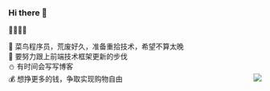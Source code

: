 ### Hi there 👋

<!--
**xyyWork2018/xyyWork2018** is a ✨ _special_ ✨ repository because its `README.md` (this file) appears on your GitHub profile.

Here are some ideas to get you started:

- 🔭 I’m currently working on ...
- 🌱 I’m currently learning ...
- 👯 I’m looking to collaborate on ...
- 🤔 I’m looking for help with ...
- 💬 Ask me about ...
- 📫 How to reach me: ...
- 😄 Pronouns: ...
- ⚡ Fun fact: ...
-->

💜💙💚💗   

🐤 菜鸟程序员，荒废好久，准备重拾技术，希望不算太晚  
🐸 要努力跟上前端技术框架更新的步伐  
⛄ 有时间会写写博客  
💰 想挣更多的钱，争取实现购物自由<img align="right" src="https://github-readme-stats.vercel.app/api?username=xyyWork2018&show_icons=true">


